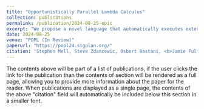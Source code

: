 ```yaml
---
title: "Opportunistically Parallel Lambda Calculus"
collection: publications
permalink: /publication/2024-08-25-epic
excerpt: "We propose a novel language that automatically executes external calls in parallel while preserving the sequential semantics for terminating programs."
date: 2024-08-25
venue: "POPL (In Review)"
paperurl: "https://popl24.sigplan.org/"
citation: "Stephen Mell, Steve Zdancewic, Osbert Bastani, <b>Jamie Fulford</b> (2024). &quot;Opportunistically Parallel Lambda Calculus.&quot; <i>POPL</i>."
---
```


The contents above will be part of a list of publications, if the user clicks the link for the publication than the contents of section will be rendered as a full page, allowing you to provide more information about the paper for the reader. When publications are displayed as a single page, the contents of the above "citation" field will automatically be included below this section in a smaller font.

